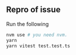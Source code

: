## Repro of issue

Run the following

```sh
nvm use # you need nvm.
yarn
yarn vitest test.test.ts
```
